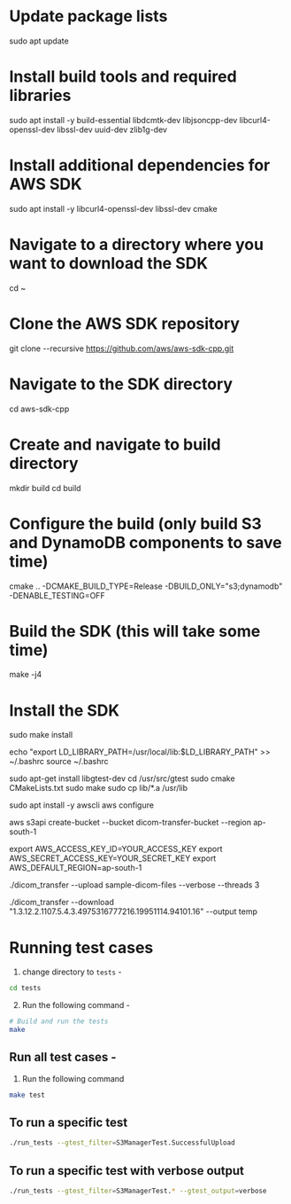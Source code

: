 # Update package lists
sudo apt update

# Install build tools and required libraries
sudo apt install -y build-essential libdcmtk-dev libjsoncpp-dev libcurl4-openssl-dev libssl-dev uuid-dev zlib1g-dev


# Install additional dependencies for AWS SDK
sudo apt install -y libcurl4-openssl-dev libssl-dev cmake


# Navigate to a directory where you want to download the SDK
cd ~

# Clone the AWS SDK repository
git clone --recursive https://github.com/aws/aws-sdk-cpp.git

# Navigate to the SDK directory
cd aws-sdk-cpp

# Create and navigate to build directory
mkdir build
cd build

# Configure the build (only build S3 and DynamoDB components to save time)
cmake .. -DCMAKE_BUILD_TYPE=Release -DBUILD_ONLY="s3;dynamodb" -DENABLE_TESTING=OFF

# Build the SDK (this will take some time)
make -j4

# Install the SDK
sudo make install


echo "export LD_LIBRARY_PATH=/usr/local/lib:$LD_LIBRARY_PATH" >> ~/.bashrc
source ~/.bashrc


sudo apt-get install libgtest-dev
cd /usr/src/gtest
sudo cmake CMakeLists.txt
sudo make
sudo cp lib/*.a /usr/lib

sudo apt install -y awscli
aws configure


aws s3api create-bucket --bucket dicom-transfer-bucket --region ap-south-1


export AWS_ACCESS_KEY_ID=YOUR_ACCESS_KEY
export AWS_SECRET_ACCESS_KEY=YOUR_SECRET_KEY
export AWS_DEFAULT_REGION=ap-south-1

./dicom_transfer --upload sample-dicom-files --verbose --threads 3

./dicom_transfer --download "1.3.12.2.1107.5.4.3.4975316777216.19951114.94101.16" --output temp


# Running test cases

1. change directory to `tests` - 
```sh
cd tests
```
2. Run the following command - 
```sh
# Build and run the tests
make
```


## Run all test cases - 
1. Run the following command
```sh
make test
```

## To run a specific test
```sh
./run_tests --gtest_filter=S3ManagerTest.SuccessfulUpload
```

## To run a specific test with verbose output
```sh
./run_tests --gtest_filter=S3ManagerTest.* --gtest_output=verbose
```
